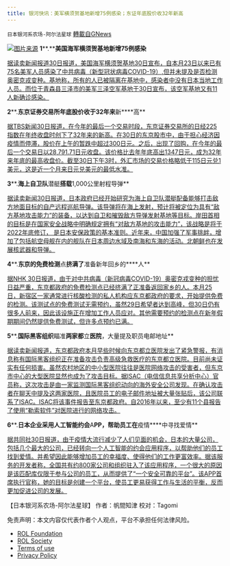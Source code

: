 ```yaml
---
title: 银河快讯：美军横须贺基地新增75例感染；东证年底股价收32年新高
---
```

`日本银河系农场-阿尔法星球` [轉載自GNews](https://gnews.org/zh-hans/1809293/)

![](https://assets.gnews.org/wp-content/uploads/2021/12/图片1-160.png)[图片来源](https://www.asahi.com/)
**1****.****美国海军横须贺基地新增75例感染**

[据读卖新闻报道30日报道，美国海军横须贺基地30日宣布，自本月23日以来已有75名美军人员感染了中共病毒（新型冠状病毒COVID-19）,但并未提及是否检测奥密克戎变种。基地称，所有的人已被隔离在基地中，感染者中没有日本当地工作人员。而位于青森县三泽市的美军三泽空军基地于30日宣布，该空军基地又有11人新确诊感染。](https://news.yahoo.co.jp/articles/d7089f33ad5bf34648d87e77f8a5dc4416747f27)

**2****.****东京证券交易所年底股价收于32年来****新****高**

[据TBS新闻30日报道，在今年的最后一个交易时段，东京证券交易所的日经225指数在年终收盘时创下了32年来的新高。在30日的东京股市中，由于担心经济因疫情而停滞，股价在上午的暂跌中超过300日元。之后，出现了回购，在今年的最后一个交易日以28,791.71日元收盘。该价格比去年年底高出1347日元，成为32年来年底的最高收盘价。截至30日下午3时，外汇市场的交易价格略低于115日元兑1美元，这是近一个月来日元兑美元的最低水准。](https://news.yahoo.co.jp/articles/e4e904bfd9634d89e3cc5ac97bb45d67982fd9b4)

**3****.****海上自卫队****潜艇****搭载****1,000公里射程导弹**

[据读卖新闻30日报道，日本政府已经开始研究为海上自卫队潜艇配备能够打击敌方地面目标的自产远程巡航导弹。该导弹将在海上发射，预计将被定位为具有“敌方基地攻击能力”的装备，以达到自卫和摧毁敌方导弹发射基地等目标。岸田首相的目标是在国家安全战略中明确规定拥有“对敌方基地的攻击能力”，该战略是将于2022年底修订， 是日本安保政策的基本准则。近年来，中国加强了军事挑衅，增加了包括航空母舰在内的舰队在日本周边水域及南海和东海的活动。北朝鲜也在发展核武器和导弹。](https://news.yahoo.co.jp/articles/283bd25d15668c77e7a32965acfdafc6ac14f0ad)

**4****.****东京的免费检测****点****挤满了****准备新年回乡的****人**

[据NHK 30日报道，由于对中共病毒（新冠病毒COVID-19）奥密克戎变种的担忧日益严重，东京都政府的免费检测点已经挤满了正准备返回家乡的人。本月25日，新宿区一家通常进行核酸检测的私人机构应东京都政府的要求，开始提供免费的检测。该测试点的免费测试无需预约，虽然29日希望者达到高峰，但30日仍有很多人前来，因此该设施正在增加工作人员应对。其他需要预约的检测点在新年假期期间仍然提供免费测试，但许多点预约已满。](https://www3.nhk.or.jp/news/html/20211230/k10013410091000.html?utm_int=news-social_contents_list-items_004)

**5****.****国际黑客组织****瞄准****两家都****立****医院****，大量提及职员电邮地址**

[据读卖新闻报道，东京都政府本月早些时候向东京都立医院发出了紧急警报，有消息称有国际黑客组织正在准备攻击负责高级急救医疗的东京都立医院。目前尚未证实有任何损害。虽然农村地区的中小型医院往往是医院网络攻击的受害者，但东京市中心的大型医院显然也成为了攻击目标。据ISAC（电信信息共享分析中心）官员称，这次攻击是由一家监测国际黑客组织动向的海外安全公司发现。在确认攻击者在聊天中提及这两家医院，且医院员工的电子邮件地址被大量张贴后，该公司联系了ISAC。ISAC将该事件报告至东京都政府。自2016年以来，至少有11个县报告了使用“勒索软件”对医院进行的网络攻击。](https://news.yahoo.co.jp/articles/2b0559e9ea3c956f92582bfe9a5eeb8048a3ef43)

**6****.****日本企业采用人工智能约会****A****PP，帮助员工在****疫情****中寻找爱情**

[据共同社30日报道，由于疫情大流行减少了人们见面的机会，日本的大量公司，包括几个最大的公司，已经转向一个人工智能的约会应用程序，以帮助他们的员工找到爱情。并希望因此能够增加员工的幸福度、使得他们的工作更富效率。据该服务的开发者称，全国共有约800家公司和组织驻入了该应用程序，一个很大的原因是该匹配库仅限于参与公司的员工，从而提供了“一个安全可靠的平台”。该APP首席执行官称，她的目标是创建一个平台，使员工更易获得工作与生活的平衡，反而更加促进公司的发展。](https://english.kyodonews.net/news/2021/12/14acfe13f34f-feature-japan-firms-adopt-ai-dating-app-to-help-staff-find-love-amid-pandemic.html)

【日本银河系农场-阿尔法星球】
作者：帆間知津
校对：Tagomi

 

免责声明：本文内容仅代表作者个人观点，平台不承担任何法律风险。

- [ROL Foundation](https://rolfoundation.org/)
- [ROL Society](https://rolsociety.org/)
- [Terms of use](https://gnews.org/terms-of-use-3/)
- [Privacy Policy](https://gnews.org/privacy-policy/)
